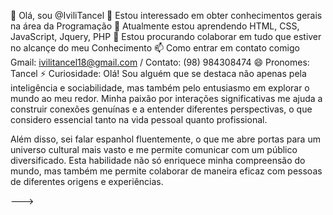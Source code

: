 👋 Olá, sou @IviliTancel
👀 Estou interessado em obter conhecimentos gerais na área da Programação
🌱 Atualmente estou aprendendo HTML, CSS, JavaScript, Jquery, PHP
💞️ Estou procurando colaborar em tudo que estiver no alcançe do meu Conhecimento
📫 Como entrar em contato comigo Gmail: ivilitancel18@gmail.com / Contato: (98) 984308474
😄 Pronomes: Tancel
⚡ Curiosidade: Olá! Sou alguém que se destaca não apenas pela inteligência e sociabilidade, mas também pelo entusiasmo em explorar o mundo ao meu redor. Minha paixão por interações significativas me ajuda a construir conexões genuínas e a entender diferentes perspectivas, o que considero essencial tanto na vida pessoal quanto profissional.

Além disso, sei falar espanhol fluentemente, o que me abre portas para um universo cultural mais vasto e me permite comunicar com um público diversificado. Esta habilidade não só enriquece minha compreensão do mundo, mas também me permite colaborar de maneira eficaz com pessoas de diferentes origens e experiências.

--->
